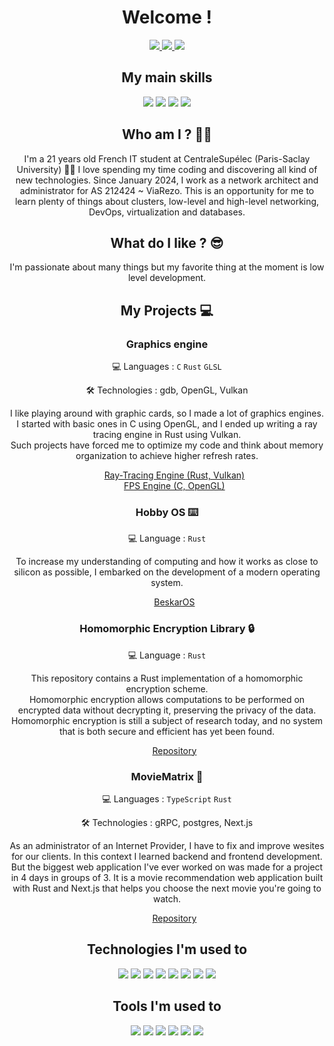 <h1 align="center" >Welcome !</h1>

<p align="center">
  <a href="https://www.linkedin.com/in/mathis-bottinelli/">
  <img src="https://img.shields.io/badge/linkedin-%230077B5.svg?style=for-the-badge&logo=linkedin&logoColor=white" >
  </a>
  <a href="https://t.me/mathisbato">
  <img src="https://img.shields.io/badge/Telegram-2CA5E0?style=for-the-badge&logo=telegram&logoColor=white" >
  </a>
  <a href="mailto:mathis.bottinelli@student-cs.fr">
  <img src="https://img.shields.io/badge/Outlook-0078D4?style=for-the-badge&logo=microsoft-outlook&logoColor=white" >
  </a>
</p>

<h2 align="center" > My main skills </h2>
<p align="center">
  <img src="https://img.shields.io/badge/Rust-%23000000.svg?style=for-the-badge&logo=rust&logoColor=white" />
  <img src="https://img.shields.io/badge/C-%2300599C.svg?style=for-the-badge&logo=c&logoColor=white" />
  <img src="https://img.shields.io/badge/Python-3670A0?style=for-the-badge&logo=python&logoColor=ffdd54" />
  <img src="https://img.shields.io/badge/ASM-%23000000.svg?style=for-the-badge&logo=assemblyscript&logoColor=white" />
</p>

<h2 align="center" >Who am I ? 🧑‍💻 </h2>
<p align="center">
I'm a 21 years old French IT student at CentraleSupélec (Paris-Saclay University) 👨‍🎓 I love spending my time coding and discovering all kind of new technologies.
Since January 2024, I work as a network architect and administrator for AS 212424 ~ ViaRezo. This is an opportunity for me to learn plenty of things about clusters, low-level and high-level networking, DevOps, virtualization and databases.
</p>

<h2 align="center" > What do I like ? 😎 </h2>
<p align="center">
I'm passionate about many things but my favorite thing at the moment is low level development.
</p>

<h2 align="center" > My Projects 💻</h2>

<h3 align="center" > Graphics engine </h3> 
<p align="center" > 💻 Languages : <code>C</code> <code>Rust</code> <code>GLSL</code> </p>
<p align="center" > 🛠️ Technologies : gdb, OpenGL, Vulkan </p> 
<p align="center">
  I like playing around with graphic cards, so I made a lot of graphics engines. I started with basic ones in C using OpenGL, and I ended up writing a ray tracing engine in Rust using Vulkan. <br/>
  Such projects have forced me to optimize my code and think about memory organization to achieve higher refresh rates.
</p>
<ul list-style-type="none" align="center">
  <a href = "https://github.com/mathisbot/raytracing" > Ray-Tracing Engine (Rust, Vulkan)</a><br/>
  <a href = "https://github.com/mathisbot/opengl-fps" > FPS Engine (C, OpenGL)</a>
</ul>

<h3 align="center" > Hobby OS ⌨️ </h3> 
<p align="center" > 💻 Language : <code>Rust</code></p>
<p align="center">
  To increase my understanding of computing and how it works as close to silicon as possible, I embarked on the development of a modern operating system.
</p>
<ul list-style-type="none" align="center">
  <a href = "https://github.com/mathisbot/beskar-os" > BeskarOS </a>
</ul>

<h3 align="center" > Homomorphic Encryption Library 🔒 </h3> 
<p align="center" > 💻 Language : <code>Rust</code></p>
<p align="center">
  This repository contains a Rust implementation of a homomorphic encryption scheme.<br/>
  Homomorphic encryption allows computations to be performed on encrypted data without decrypting it, preserving the privacy of the data. Homomorphic encryption is still a subject of research today, and no system that is both secure and efficient has yet been found.
</p>
<ul list-style-type="none" align="center">
  <a href = "https://github.com/mathisbot/homomorph-rust" > Repository </a>
</ul>

<h3 align="center" > MovieMatrix 🍿 </h3> 
<p align="center" > 💻 Languages : <code>TypeScript</code> <code>Rust</code></p>
<p align="center" > 🛠️ Technologies : gRPC, postgres, Next.js </p> 
<p align="center">
As an administrator of an Internet Provider, I have to fix and improve wesites for our clients. In this context I learned backend and frontend development.<br/>
But the biggest web application I've ever worked on was made for a project in 4 days in groups of 3. It is a movie recommendation web application built with Rust and Next.js that helps you choose the next movie you're going to watch.
</p>
<ul list-style-type="none" align="center">
  <a href = "https://github.com/mathisbot/movie-matrix" > Repository </a>
</ul>

<h2 align="center" > Technologies I'm used to </h2>
<p align="center">
  <img src="https://img.shields.io/badge/kubernetes-%23326ce5.svg?style=for-the-badge&logo=kubernetes&logoColor=white"/>
  <img src="https://img.shields.io/badge/OpenStack-%23f01742.svg?style=for-the-badge&logo=openstack&logoColor=white"/>
  <img src="https://img.shields.io/badge/Ceph-%EF5C55.svg?style=for-the-badge&logo=ceph"/>
  <img src="https://img.shields.io/badge/MariaDB-003545?style=for-the-badge&logo=mariadb&logoColor=white">
  <img src="https://img.shields.io/badge/MySQL-%2300f.svg?style=for-the-badge&logo=mysql&logoColor=white" />
  <img src="https://img.shields.io/badge/datadog-%23632CA6.svg?style=for-the-badge&logo=datadog&logoColor=white" />
  <img src="https://img.shields.io/badge/ubiquiti-%230559C9.svg?style=for-the-badge&logo=ubiquiti&logoColor=white" />
  <img src="https://img.shields.io/badge/ovh-%23123F6D.svg?style=for-the-badge&logo=ovh&logoColor=#123F6D" />
</p>

<h2 align="center" > Tools I'm used to </h2>
<p align="center">
  <img src="https://img.shields.io/badge/ansible-%231A1918.svg?style=for-the-badge&logo=ansible&logoColor=white">
  <img src="https://img.shields.io/badge/jinja-white.svg?style=for-the-badge&logo=jinja&logoColor=black">
  <img src="https://img.shields.io/badge/Visual%20Studio%20Code-0078d7.svg?style=for-the-badge&logo=visual-studio-code&logoColor=white" />
  <img src="https://img.shields.io/badge/NeoVim-%2357A143.svg?&style=for-the-badge&logo=neovim&logoColor=white" />
  <img src="https://img.shields.io/badge/Obsidian-%23483699.svg?style=for-the-badge&logo=obsidian&logoColor=white"/>
  <img src="https://img.shields.io/badge/Postman-FF6C37?style=for-the-badge&logo=postman&logoColor=white"/>
</p>

